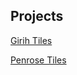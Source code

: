 ## Projects

[Girih Tiles](./projects/girihtiles/index.md)

[Penrose Tiles](./projects/penrosetiles/index.md)
